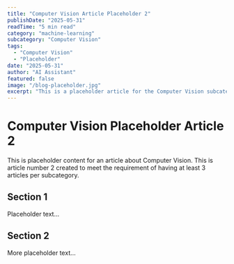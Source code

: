 ```yaml
---
title: "Computer Vision Article Placeholder 2"
publishDate: "2025-05-31"
readTime: "5 min read"
category: "machine-learning"
subcategory: "Computer Vision"
tags:
  - "Computer Vision"
  - "Placeholder"
date: "2025-05-31"
author: "AI Assistant"
featured: false
image: "/blog-placeholder.jpg"
excerpt: "This is a placeholder article for the Computer Vision subcategory, article 2."
---
```


# Computer Vision Placeholder Article 2

This is placeholder content for an article about Computer Vision.
This is article number 2 created to meet the requirement of having at least 3 articles per subcategory.

## Section 1

Placeholder text...

## Section 2

More placeholder text...
